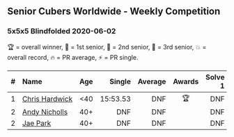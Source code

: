 ## Senior Cubers Worldwide - Weekly Competition
### 5x5x5 Blindfolded 2020-06-02

🏆 = overall winner, 🥇 = 1st senior, 🥈 = 2nd senior, 🥉 = 3rd senior, 💥 = overall record, 🔥 = PR average, ⚡ = PR single.

| # | Name | Age | Single | Average | Awards | Solve 1 | Solve 2 | Solve 3 | Video |
| :--: | :-- | :--: | --: | --: | :--: | --: | --: | --: | :-- |
| 1 | [<span style="white-space: nowrap">Chris Hardwick</span>](../../persons/chris_hardwick/555bf.md) | <40 | 15:53.53 | DNF | 🏆 | DNF | 15:53.53 | DNS | [Link](https://www.facebook.com/events/323619661956372/permalink/326626184989053/) |
| 2 | [<span style="white-space: nowrap">Andy Nicholls</span>](../../persons/andy_nicholls/555bf.md) | 40+ | DNF | DNF |  | DNF | DNF | DNF | [Link](https://www.facebook.com/events/323619661956372/permalink/324033151915023/) |
| 2 | [<span style="white-space: nowrap">Jae Park</span>](../../persons/jae_park/555bf.md) | 40+ | DNF | DNF |  | DNF | DNF | DNF | [Link](https://www.facebook.com/events/323619661956372/permalink/324470465204625/) |

<!-- Global site tag (gtag.js) - Google Analytics -->
<script async src="https://www.googletagmanager.com/gtag/js?id=UA-86348435-3"></script>
<script>window.dataLayer = window.dataLayer || []; function gtag() {dataLayer.push(arguments);} gtag('js', new Date()); gtag('config', 'UA-86348435-3');</script>
